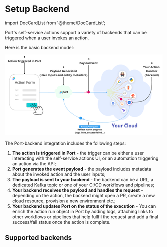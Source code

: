 # Setup Backend

import DocCardList from '@theme/DocCardList';

Port's self-service actions support a variety of backends that can be triggered when a user invokes an action.

Here is the basic backend model:

![self-service action backend diagram](../../../static/img/self-service-actions/setup-backend/backend-flow-diagram.png)

The Port-backend integration includes the following steps:

1. **The action is triggered in Port** - the trigger can be either a user interacting with the self-service actions UI, or an automation triggering an action via the API;
2. **Port generates the event payload** - the payload includes metadata about the invoked action and the user inputs;
3. **The payload is sent to your backend** - the backend can be a URL, a dedicated Kafka topic or one of your CI/CD workflows and pipelines;
4. **Your backend receives the payload and handles the request** - depending on the action, the backend might open a PR, create a new cloud resource, provision a new environment etc.;
5. **Your backend updates Port on the status of the execution** - You can enrich the action run object in Port by adding logs, attaching links to other workflows or pipelines that help fullfil the request and add a final success/fail status once the action is complete.

## Supported backends

<DocCardList/>
